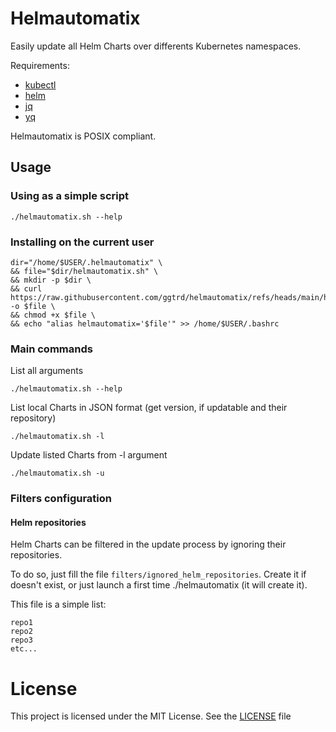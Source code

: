 # Helmautomatix

Easily update all Helm Charts over differents Kubernetes namespaces.

Requirements:
- [kubectl](https://kubernetes.io/fr/docs/reference/kubectl/)
- [helm](https://helm.sh/docs/intro/install/)
- [jq](https://jqlang.org/)
- [yq](https://mikefarah.gitbook.io/yq)


Helmautomatix is POSIX compliant.


## Usage

### Using as a simple script
```
./helmautomatix.sh --help
```
### Installing on the current user
```
dir="/home/$USER/.helmautomatix" \
&& file="$dir/helmautomatix.sh" \
&& mkdir -p $dir \
&& curl https://raw.githubusercontent.com/ggtrd/helmautomatix/refs/heads/main/helmautomatix.sh -o $file \
&& chmod +x $file \
&& echo "alias helmautomatix='$file'" >> /home/$USER/.bashrc
```

### Main commands
List all arguments
```
./helmautomatix.sh --help
```
List local Charts in JSON format (get version, if updatable and their repository)
```
./helmautomatix.sh -l
```
Update listed Charts from -l argument
```
./helmautomatix.sh -u
```

### Filters configuration
#### Helm repositories
Helm Charts can be filtered in the update process by ignoring their repositories.

To do so, just fill the file `filters/ignored_helm_repositories`.
Create it if doesn't exist, or just launch a first time ./helmautomatix (it will create it).

This file is a simple list:
```
repo1
repo2
repo3
etc...
```

# License
This project is licensed under the MIT License. See the [LICENSE](https://github.com/ggtrd/helmautomatix/blob/main/LICENSE.md) file